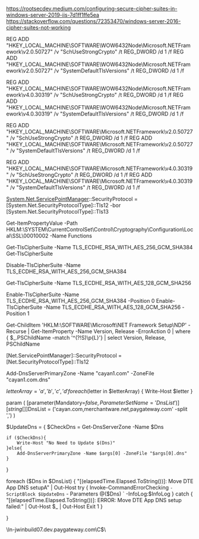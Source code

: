 https://rootsecdev.medium.com/configuring-secure-cipher-suites-in-windows-server-2019-iis-7d1ff1ffe5ea
https://stackoverflow.com/questions/72353470/windows-server-2016-cipher-suites-not-working


REG ADD "HKEY_LOCAL_MACHINE\SOFTWARE\WOW6432Node\Microsoft\.NETFramework\v2.0.50727" /v "SchUseStrongCrypto" /t REG_DWORD /d 1 /f
REG ADD "HKEY_LOCAL_MACHINE\SOFTWARE\WOW6432Node\Microsoft\.NETFramework\v2.0.50727" /v "SystemDefaultTlsVersions" /t REG_DWORD /d 1 /f

REG ADD "HKEY_LOCAL_MACHINE\SOFTWARE\WOW6432Node\Microsoft\.NETFramework\v4.0.30319" /v "SchUseStrongCrypto" /t REG_DWORD /d 1 /f
REG ADD "HKEY_LOCAL_MACHINE\SOFTWARE\WOW6432Node\Microsoft\.NETFramework\v4.0.30319" /v "SystemDefaultTlsVersions" /t REG_DWORD /d 1 /f

REG ADD "HKEY_LOCAL_MACHINE\SOFTWARE\Microsoft\.NETFramework\v2.0.50727" /v "SchUseStrongCrypto" /t REG_DWORD /d 1 /f
REG ADD "HKEY_LOCAL_MACHINE\SOFTWARE\Microsoft\.NETFramework\v2.0.50727" /v "SystemDefaultTlsVersions" /t REG_DWORD /d 1 /f

REG ADD "HKEY_LOCAL_MACHINE\SOFTWARE\Microsoft\.NETFramework\v4.0.30319" /v "SchUseStrongCrypto" /t REG_DWORD /d 1 /f
REG ADD "HKEY_LOCAL_MACHINE\SOFTWARE\Microsoft\.NETFramework\v4.0.30319" /v "SystemDefaultTlsVersions" /t REG_DWORD /d 1 /f

[System.Net.ServicePointManager]::SecurityProtocol = [System.Net.SecurityProtocolType]::Tls12 -bor [System.Net.SecurityProtocolType]::Tls13

[System.Net.ServicePointManager]::SecurityProtocol
Get-ItemPropertyValue -Path HKLM:\SYSTEM\CurrentControlSet\Control\Cryptography\Configuration\Local\SSL\00010002 -Name Functions

Get-TlsCipherSuite -Name TLS_ECDHE_RSA_WITH_AES_256_GCM_SHA384
Get-TlsCipherSuite

Disable-TlsCipherSuite -Name TLS_ECDHE_RSA_WITH_AES_256_GCM_SHA384

Get-TlsCipherSuite -Name TLS_ECDHE_RSA_WITH_AES_128_GCM_SHA256
 
Enable-TlsCipherSuite -Name TLS_ECDHE_RSA_WITH_AES_256_GCM_SHA384 -Position 0
Enable-TlsCipherSuite -Name TLS_ECDHE_RSA_WITH_AES_128_GCM_SHA256 -Position 1

Get-ChildItem 'HKLM:\SOFTWARE\Microsoft\NET Framework Setup\NDP' -Recurse | Get-ItemProperty -Name Version, Release -ErrorAction 0 | where { $_.PSChildName -match '^(?!S)\p{L}'} | select Version, Release, PSChildName

[Net.ServicePointManager]::SecurityProtocol = [Net.SecurityProtocolType]::Tls12

Add-DnsServerPrimaryZone -Name "cayan1.com" -ZoneFile "cayan1.com.dns"


$letterArray = 'a','b','c','d'
foreach ($letter in $letterArray)
{
  Write-Host $letter
}

param (
  [parameter(Mandatory=$false,ParameterSetName='DnsList')][string[]]$DnsList = ('cayan.com,merchantware.net,paygateway.com' -split ',')
)



$UpdateDns = {
    $CheckDns = Get-DnsServerZone -Name $Dns
    
    if ($CheckDns){
        Write-Host "No Need to Update $(Dns)"
    }else{
        Add-DnsServerPrimaryZone -Name $args[0] -ZoneFile "$args[0].dns" 
    }

}


foreach ($Dns in $DnsList)
{
    "[$($elapsedTime.Elapsed.ToString())]: Move DTE App DNS setupA" | Out-Host
    try {
      Invoke-CommandErrorChecking `
      -ScriptBlock $UpdateDns `
      - Parameters @($Dns) `
      -InfoLog:$InfoLog
    } catch {
      "[$($elapsedTime.Elapsed.ToString())]: ERROR: Move DTE App DNS setup failed:" | Out-Host
      $_ | Out-Host
      Exit 1
}
    

}

\\ln-jwinbuild07.dev.paygateway.com\C$\